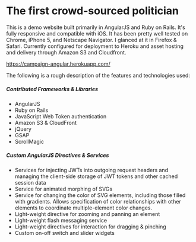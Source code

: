 
# The first crowd-sourced politician
This is a demo website built primarily in AngularJS and Ruby on Rails. It's fully responsive and compatible with iOS. It has been pretty well tested on Chrome, iPhone 5, and Netscape Navigator. I glanced at it in Firefox & Safari. Currently configured for deployment to Heroku and asset hosting and delivery through Amazon S3 and Cloudfront.

https://campaign-angular.herokuapp.com/

The following is a rough description of the features and technologies used:

##### Contributed Frameworks & Libraries

* AngularJS
* Ruby on Rails
* JavaScript Web Token authentication
* Amazon S3 & CloudFront
* jQuery
* GSAP
* ScrollMagic

##### Custom AngularJS Directives & Services

* Services for injecting JWTs into outgoing request headers and managing the client-side storage of JWT tokens and other cached session data
* Service for animated morphing of SVGs
* Service for changing the color of SVG elements, including those filled with gradients. Allows specification of color relationships with other elements to coordinate multiple-element color changes.
* Light-weight directive for zooming and panning an element
* Light-weight flash messaging service
* Light-weight directives for interaction for dragging & pinching
* Custom on-off switch and slider widgets
